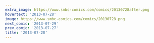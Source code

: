 ```yaml
---
extra_image: https://www.smbc-comics.com/comics/20130728after.png
hovertext: '2013-07-28'
image: https://www.smbc-comics.com/comics/20130728.png
next_comic: '2013-07-29'
prev_comic: '2013-07-27'
title: '2013-07-28'
---
```


